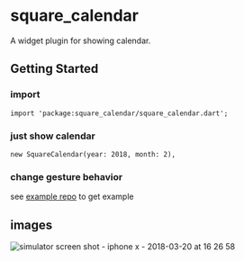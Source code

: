 # square_calendar

A widget plugin for showing calendar.

## Getting Started

### import
```
import 'package:square_calendar/square_calendar.dart';
```

### just show calendar
```
new SquareCalendar(year: 2018, month: 2),
```

### change gesture behavior

see [example repo](https://github.com/deadcheat/square_calendar_example) to get example

## images
![simulator screen shot - iphone x - 2018-03-20 at 16 26 58](https://user-images.githubusercontent.com/2797681/37641055-9cf55e48-2c5b-11e8-9e58-6462491540cf.png)
